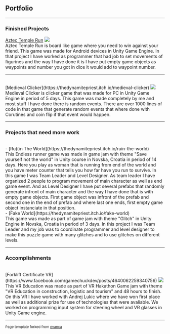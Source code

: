 ## Portfolio

---

### Finished Projects 

[Aztec Temple Run](https://play.google.com/store/apps/details?id=com.PISMOInkubator.AzteTempleRun)
<img src="https://play-lh.googleusercontent.com/wXR6NdrvJY1szZFkE9bn1vt16G6rgKgDIU14gOGAxM_2YnSpTZbIEir_aYjJcP97MCuG=w1536-h722-rw"/>
<br>
Aztec Temple Run is board like game where you need to win against your friend.
This game was made for Android devices in Unity Game Engine.
In that project I have worked as programmer that had job to set movements of figurines and the way I have done it is I have put empty game objects as waypoints and number you got in dice it would add to waypoint number.
<br>

----------------
<br>
[Medieval Clicker](https://thedynamitepriest.itch.io/medieval-clicker)
<img src="https://img.itch.zone/aW1nLzU2MTA4NDIuanBn/original/iycZaK.jpg"/>
<br>
Medieval Clicker is clicker game that was made for PC in Unity Game Engine in period of 5 days.
This game was made completely by me and most stuff I have done there is random events.
There are over 1000 lines of code in that game that generate random events that where done with Corutines and coin flip if that event would happen.
<br>

---------------

### Projects that need more work
<br>
- [Ru(i)n The World](https://thedynamitepriest.itch.io/ruin-the-world)
 <br>
 This Endless runner game was made in game jam with theme "Save yourself not the world" in Unity course in Novska, Croatia in period of 14 days.
 Here you play as woman that is running from end of the world and you have meter counter that tells you how far have you run to survive.
 In this game I was Team Leader and Level Designer.
 As team leader I have organized 2 people to program movement of main character as well as end game event.
 And as Level Designer I have put several prefabs that randomly generate infront of main character and the way I have done that is with empty game objects. 
 First game object was infront of the prefab and second one in the end of prefab and where last one ends, first empty game object instanciate in that position.<br>
- [Fake World](https://thedynamitepriest.itch.io/fake-world)
 <br>
 This game was made as part of game jam with theme "Glitch" in Unity Engine in Novska, Croatia in period of 3 days.
 In this project I was Team Leader and my job was to coordinate programmer and level designer to make this puzzle game with many glitches and to use glitches on different    levels.<br>

---

### Accomplishments
<br>
[Forklift Certificate VR](https://www.facebook.com/gamechuckdev/posts/4640062259340756)
<img src="https://scontent-muc2-1.xx.fbcdn.net/v/t1.6435-9/202407143_4640067209340261_7310909569210768718_n.jpg?_nc_cat=107&ccb=1-3&_nc_sid=730e14&_nc_eui2=AeE8RTSMnubWDao0jwTdbqWTRoe5mtLm8qZGh7ma0ubyprGg9nAwGXW_WzNX6ifgV3M&_nc_ohc=Wl5x4O3vhvEAX-BbFb9&_nc_ht=scontent-muc2-1.xx&oh=b787519611b7f57ece7585198855634a&oe=60DEF817"/>
<br>
This VR Education was made as part of VR Hakathon Game jam with theme "VR Education in construction, logistic and tourism" and 48 hours to finish.
On this VR I have worked with Andrej Lukic where we have won first place as well as additional prize for use of technologies that were avaliable.
We worked on programming input system for steering wheel and VR glasses in Unity Game engine.

---
<p style="font-size:11px">Page template forked from <a href="https://github.com/evanca/quick-portfolio">evanca</a></p>
<!-- Remove above link if you don't want to attibute -->
